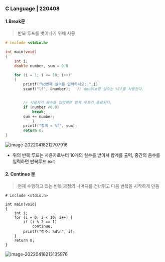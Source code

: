 ### C Language | 220408



#### 1.Break문

> 반복 루프를 벗어나기 위해 사용

```c
# include <stdio.h>

int main(void)
{
    int i;
    double number, sum = 0.0

    for (i = 1; i <= 10; i++)
    {
        printf("%d번째 실수를 입력하시오: ",i)
        scanf("lf", &number);   // double형 실수는 %lf를 사용한다.


        // 사용자가 음수를 입력하면 반복 루프가 종료된다.
        if (number <0.0)
            break;
        sum += number;
            }
        printf("합계 = %f", sum);
        return 0;
}
```

![image-20220418212707916](C:\Users\User\AppData\Roaming\Typora\typora-user-images\image-20220418212707916.png)

- 위의 반복 루프는 사용자로부터 10개의 실수를 받아서 합계를 출력, 중간의 음수를 입력하면 반복루프 exit



#### 2. Continue 문

> 현재 수행하고 있는 반복 과정의 나머지를 건너뛰고 다음 반복을 시작하게 만듬

```
# include <stdio.h>

int main(void)
{
	int i;
	for (i = 0; i < 10; i++) {
		if (i % 2 == 1)
			continue;
		printf("정수: %d\n", i);
	}
	return 0;
}
```



![image-20220418213135976](C:\Users\User\AppData\Roaming\Typora\typora-user-images\image-20220418213135976.png)